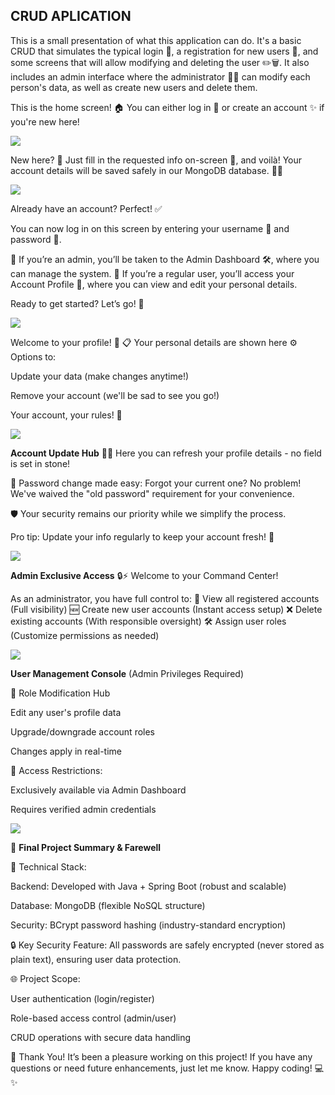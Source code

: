 ## CRUD APLICATION

<p>
  This is a small presentation of what this application can do. It's a basic CRUD that simulates the typical login 🔑, a registration for new users 👥, and some screens that will allow modifying and deleting the user ✏️🗑️. It also includes an admin interface where the administrator 👨‍💼 can modify each person's data, as well as create new users and delete them.
</p>
<p>
  This is the home screen! 🏠 You can either log in 🔐 or create an account ✨ if you're new here!
</p>
<img src="https://i.imgur.com/u8GQ0Iv.png">
<p>
  New here? 🎉 Just fill in the requested info on-screen 📲, and voilà! Your account details will be saved safely in our MongoDB database. 🚀💾
</p>
<img src="https://i.imgur.com/ZGvEwEq.png">
<p>
  Already have an account? Perfect! ✅

You can now log in on this screen by entering your username 👤 and password 🔑.

🔹 If you’re an admin, you’ll be taken to the Admin Dashboard 🛠️, where you can manage the system.
🔹 If you’re a regular user, you’ll access your Account Profile 👀, where you can view and edit your personal details.

Ready to get started? Let’s go! 🚀
</p>
<img src="https://i.imgur.com/57tANJk.png">
<p>
  Welcome to your profile! 🌟
📋 Your personal details are shown here
⚙️ Options to:

Update your data (make changes anytime!)

Remove your account (we'll be sad to see you go!)

Your account, your rules! 👑
</p>
<img src="https://i.imgur.com/KTLQIgw.png">
<p>
  <b>Account Update Hub</b> 🔄✨
Here you can refresh your profile details - no field is set in stone!

🔑 Password change made easy:
Forgot your current one? No problem!
We've waived the "old password" requirement for your convenience.

🛡️ Your security remains our priority while we simplify the process.

Pro tip: Update your info regularly to keep your account fresh! 🌟
</p>
<img src="https://i.imgur.com/Z8EPlaU.png">
<p>
  <b>Admin Exclusive Access</b> 🔒⚡
Welcome to your Command Center!

As an administrator, you have full control to:
👥 View all registered accounts (Full visibility)
🆕 Create new user accounts (Instant access setup)
❌ Delete existing accounts (With responsible oversight)
🛠️ Assign user roles (Customize permissions as needed)
</p>
<img src="https://i.imgur.com/xJwcAp3.png">
<p>
  <b>User Management Console</b>
(Admin Privileges Required)

🔧 Role Modification Hub

Edit any user's profile data

Upgrade/downgrade account roles

Changes apply in real-time

🚪 Access Restrictions:

Exclusively available via Admin Dashboard

Requires verified admin credentials
</p>
<img src="https://i.imgur.com/OLW2xiZ.png">
<p>
  🚀 <b>Final Project Summary & Farewell</b>

📌 Technical Stack:

Backend: Developed with Java + Spring Boot (robust and scalable)

Database: MongoDB (flexible NoSQL structure)

Security: BCrypt password hashing (industry-standard encryption)

🔒 Key Security Feature:
All passwords are safely encrypted (never stored as plain text), ensuring user data protection.

🌐 Project Scope:

User authentication (login/register)

Role-based access control (admin/user)

CRUD operations with secure data handling

🙏 Thank You!
It’s been a pleasure working on this project! If you have any questions or need future enhancements, just let me know. Happy coding! 💻✨
</p>





